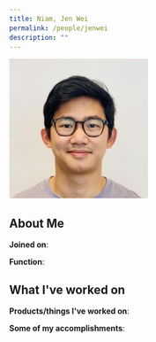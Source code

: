 ```yaml
---
title: Niam, Jen Wei
permalink: /people/jenwei
description: ""
---
```


<img src="/images/headshots/jenwei.jpg" title="Niam, Jen Wei" alt="Niam, Jen Wei" style="width:50%;margin-left:0">

## About Me

**Joined on**: 

**Function**: 

## What I've worked on

**Products/things I've worked on**:


**Some of my accomplishments**:

